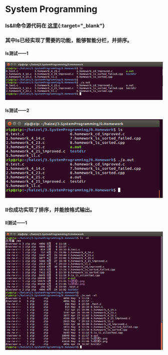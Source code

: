 # System Programming


### ls&ll命令源代码在 [这里](https://github.com/Zip000000/SystemProgramming/blob/master/0.Homework/9.ls_ll_allsorted.cpp){:target="_blank"}

### 其中ls已经实现了需要的功能，能够智能分栏，并排序。
#### ls测试——1
![avatar](https://github.com/Zip000000/SystemProgramming/blob/master/0.Homework/ls%E6%B5%8B%E8%AF%951.png?raw=true)

#### ls测试——2
![avatar](https://github.com/Zip000000/SystemProgramming/blob/master/0.Homework/ls%E6%B5%8B%E8%AF%952.png?raw=true)

### ll也成功实现了排序，并能按格式输出。
#### ll测试——1
![avatar](https://github.com/Zip000000/SystemProgramming/blob/master/0.Homework/ll%E6%B5%8B%E8%AF%951.png?raw=true)
